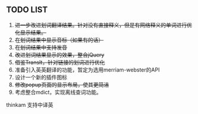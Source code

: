 TODO LIST
---------

1. <del>进一步改进划词翻译结果。针对没有直接释义，但是有网络释义的单词进行优化显示结果。</del>
2. <del>在划词结果中显示音标（如果有的话）</del>
3. <del>在划词结果中支持发音</del>
4. <del>改进划词结果显示的效果，整合jQuery</del>
5. <del>借鉴TransIt，针对链接的划词进行优化</del>
6. 准备引入英英翻译的功能，暂定为选用merriam-webster的API
7. 设计一个新的插件图标
8. <del>修改popup页面的显示布局，使其更简洁</del>
9. 考虑整合mdict，实现离线查词功能。

thinkam
支持中译英
